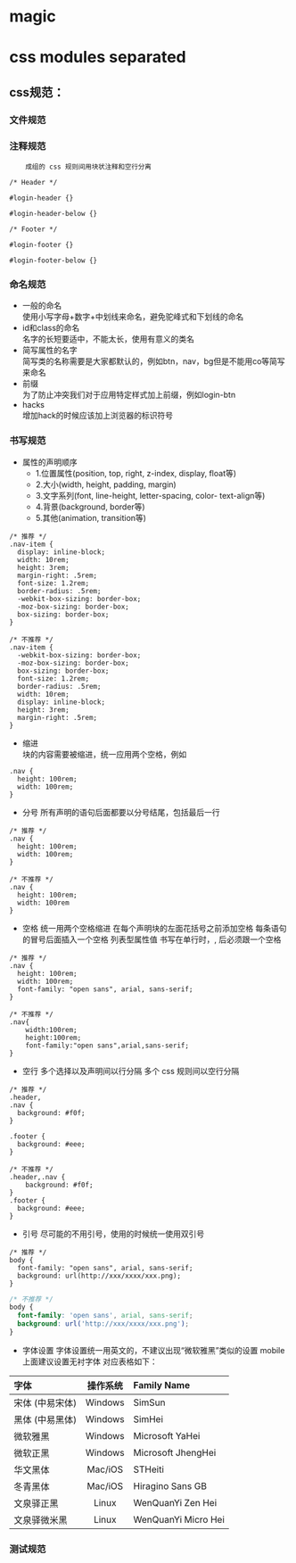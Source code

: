 # magic
css modules separated 
=====================

css规范：
----------

### 文件规范
        
### 注释规范
        成组的 css 规则间用块状注释和空行分离
        
```
/* Header */

#login-header {}

#login-header-below {}

/* Footer */

#login-footer {}

#login-footer-below {}
```
### 命名规范
- 一般的命名  
    使用小写字母+数字+中划线来命名，避免驼峰式和下划线的命名
- id和class的命名  
    名字的长短要适中，不能太长，使用有意义的类名
- 简写属性的名字  
    简写类的名称需要是大家都默认的，例如btn，nav，bg但是不能用co等简写来命名
- 前缀  
    为了防止冲突我们对于应用特定样式加上前缀，例如login-btn
- hacks  
    增加hack的时候应该加上浏览器的标识符号

### 书写规范
- 属性的声明顺序
    - 1.位置属性(position, top, right, z-index, display, float等)
    - 2.大小(width, height, padding, margin)
    - 3.文字系列(font, line-height, letter-spacing, color- text-align等)
    - 4.背景(background, border等)
    - 5.其他(animation, transition等)

```
/* 推荐 */
.nav-item {
  display: inline-block;
  width: 10rem;
  height: 3rem;
  margin-right: .5rem;
  font-size: 1.2rem;
  border-radius: .5rem;
  -webkit-box-sizing: border-box;
  -moz-box-sizing: border-box;
  box-sizing: border-box;
}
```
```
/* 不推荐 */
.nav-item {
  -webkit-box-sizing: border-box;
  -moz-box-sizing: border-box;
  box-sizing: border-box;
  font-size: 1.2rem;
  border-radius: .5rem;
  width: 10rem;
  display: inline-block;
  height: 3rem;
  margin-right: .5rem;
}
```
- 缩进  
    块的内容需要被缩进，统一应用两个空格，例如
  
```
.nav {    
  height: 100rem;   
  width: 100rem;    
}
```

- 分号
        所有声明的语句后面都要以分号结尾，包括最后一行
```
/* 推荐 */
.nav {
  height: 100rem;
  width: 100rem;
}
```
```
/* 不推荐 */
.nav {
  height: 100rem;
  width: 100rem
}
```
- 空格
        统一用两个空格缩进
        在每个声明块的左面花括号之前添加空格
        每条语句的冒号后面插入一个空格
        列表型属性值 书写在单行时，, 后必须跟一个空格
```
/* 推荐 */
.nav {
  height: 100rem;
  width: 100rem;
  font-family: "open sans", arial, sans-serif;
}
```
```
/* 不推荐 */
.nav{
    width:100rem;
    height:100rem;
    font-family:"open sans",arial,sans-serif;
}
```
- 空行
        多个选择以及声明间以行分隔
        多个 css 规则间以空行分隔
```
/* 推荐 */
.header,
.nav {
  background: #f0f;
}

.footer {
  background: #eee;
}
```
```
/* 不推荐 */
.header,.nav {
    background: #f0f;
}
.footer {
  background: #eee;
}
```
- 引号
        尽可能的不用引号，使用的时候统一使用双引号
```
/* 推荐 */
body {
  font-family: "open sans", arial, sans-serif;
  background: url(http://xxx/xxxx/xxx.png);
}
```
``` css 
/* 不推荐 */
body {
  font-family: 'open sans', arial, sans-serif;
  background: url('http://xxx/xxxx/xxx.png');
}
```
- 字体设置
        字体设置统一用英文的，不建议出现“微软雅黑”类似的设置
        mobile上面建议设置无衬字体
对应表格如下：

|字体           |  操作系统    |  Family Name      |
| :------------ | :----------: | :---------------- |
|宋体 (中易宋体)|Windows       | SimSun            |
|黑体 (中易黑体)|Windows       | SimHei            |
|微软雅黑       |Windows       | Microsoft YaHei   |
|微软正黑       |Windows       | Microsoft JhengHei|
|华文黑体       |Mac/iOS       | STHeiti           |
|冬青黑体       |Mac/iOS       | Hiragino Sans GB  |
|文泉驿正黑     |Linux         | WenQuanYi Zen Hei |
|文泉驿微米黑   |Linux         |WenQuanYi Micro Hei|

        
### 测试规范





